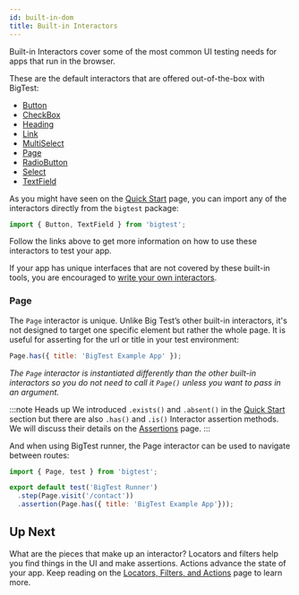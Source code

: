 ```yaml
---
id: built-in-dom
title: Built-in Interactors
---
```


Built-in Interactors cover some of the most common UI testing needs for apps that run in the browser.

These are the default interactors that are offered out-of-the-box with BigTest:

- [Button](https://github.com/thefrontside/bigtest/blob/v0/packages/interactor/src/definitions/button.ts)
- [CheckBox](https://github.com/thefrontside/bigtest/blob/v0/packages/interactor/src/definitions/check-box.ts)
- [Heading](https://github.com/thefrontside/bigtest/blob/v0/packages/interactor/src/definitions/heading.ts)
- [Link](https://github.com/thefrontside/bigtest/blob/v0/packages/interactor/src/definitions/link.ts)
- [MultiSelect](https://github.com/thefrontside/bigtest/blob/v0/packages/interactor/src/definitions/multi-select.ts)
- [Page](https://github.com/thefrontside/bigtest/blob/v0/packages/interactor/src/page.ts)
- [RadioButton](https://github.com/thefrontside/bigtest/blob/v0/packages/interactor/src/definitions/radio-button.ts)
- [Select](https://github.com/thefrontside/bigtest/blob/v0/packages/interactor/src/definitions/select.ts)
- [TextField](https://github.com/thefrontside/bigtest/blob/v0/packages/interactor/src/definitions/text-field.ts)

As you might have seen on the [Quick Start](/docs/interactors/) page, you can import any of the interactors directly from the `bigtest` package:

```js
import { Button, TextField } from 'bigtest';
```

Follow the links above to get more information on how to use these interactors to test your app.

If your app has unique interfaces that are not covered by these built-in tools, you are encouraged to [write your own interactors](/docs/interactors/write-your-own).

### Page
The `Page` interactor is unique. Unlike Big Test’s other built-in interactors, it's not designed to target one specific element but rather the whole page. It is useful for asserting for the url or title in your test environment:

```js
Page.has({ title: 'BigTest Example App' });
```
_The `Page` interactor is instantiated differently than the other built-in interactors so you do not need to call it `Page()` unless you want to pass in an argument._

:::note Heads up
We introduced `.exists()` and `.absent()` in the [Quick Start](/docs/interactors/) section but there are also `.has()` and `.is()` Interactor assertion methods. We will discuss their details on the [Assertions](/docs/interactors/assertions) page.
:::

And when using BigTest runner, the Page interactor can be used to navigate between routes:

```js
import { Page, test } from 'bigtest';

export default test('BigTest Runner')
  .step(Page.visit('/contact'))
  .assertion(Page.has({ title: 'BigTest Example App'}));
```

## Up Next

What are the pieces that make up an interactor? Locators and filters help you find things in the UI and make assertions. Actions advance the state of your app. Keep reading on the [Locators, Filters, and Actions](/docs/interactors/locators-filters-actions) page to learn more.
